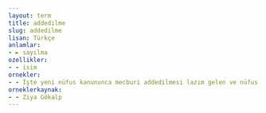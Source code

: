 ```yaml
---
layout: term
title: addedilme
slug: addedilme
lisan: Türkçe
anlamlar:
- ► sayılma
ozellikler:
- - isim
ornekler:
- - İşte yeni nüfus kanununca mecburi addedilmesi lazım gelen ve nüfus defterlerinde esas olacak olan aile ismi, şu sonki tarzda olmalıdır.
orneklerkaynak:
- - Ziya Gökalp
---
```

